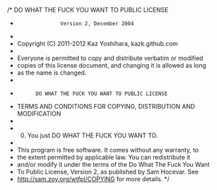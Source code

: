 /*            DO WHAT THE FUCK YOU WANT TO PUBLIC LICENSE
 *                   Version 2, December 2004
 *
 *  Copyright (C) 2011-2012 Kaz Yoshihara, kazk.github.com
 *
 *  Everyone is permitted to copy and distribute verbatim or modified
 *  copies of this license document, and changing it is allowed as long
 *  as the name is changed.
 *
 *           DO WHAT THE FUCK YOU WANT TO PUBLIC LICENSE
 *   TERMS AND CONDITIONS FOR COPYING, DISTRIBUTION AND MODIFICATION
 *
 *   0. You just DO WHAT THE FUCK YOU WANT TO.
 *
 *   This program is free software. It comes without any warranty, to
 *   the extent permitted by applicable law. You can redistribute it
 *   and/or modify it under the terms of the Do What The Fuck You Want
 *   To Public License, Version 2, as published by Sam Hocevar. See
 *   http://sam.zoy.org/wtfpl/COPYING for more details.
 */
